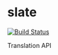 # slate

[![Build Status](https://travis-ci.org/caigwatkin/slate.svg?branch=master)](https://travis-ci.org/caigwatkin/slate)

Translation API
